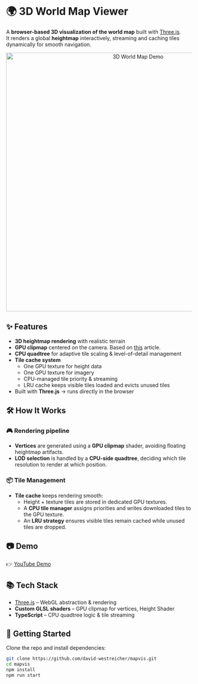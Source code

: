 # 🌍 3D World Map Viewer

A **browser-based 3D visualization of the world map** built with [Three.js](https://threejs.org/).  
It renders a global **heightmap** interactively, streaming and caching tiles dynamically for smooth navigation.  

<p align="center">
  <img src="docs/mapvis.gif" alt="3D World Map Demo" width="700"/>
</p>


## ✨ Features

- **3D heightmap rendering** with realistic terrain
- **GPU clipmap** centered on the camera. Based on [this](https://mikejsavage.co.uk/geometry-clipmaps/) article.
- **CPU quadtree** for adaptive tile scaling & level-of-detail management
- **Tile cache system**
  - One GPU texture for height data
  - One GPU texture for imagery
  - CPU-managed tile priority & streaming
  - LRU cache keeps visible tiles loaded and evicts unused tiles
- Built with **Three.js** → runs directly in the browser


## 🛠️ How It Works

### 🎮 Rendering pipeline
- **Vertices** are generated using a **GPU clipmap** shader, avoiding floating heightmap artifacts.  
- **LOD selection** is handled by a **CPU-side quadtree**, deciding which tile resolution to render at which position.  

### 📦 Tile Management
- **Tile cache** keeps rendering smooth:
  - Height + texture tiles are stored in dedicated GPU textures.
  - A **CPU tile manager** assigns priorities and writes downloaded tiles to the GPU texture.
  - An **LRU strategy** ensures visible tiles remain cached while unused tiles are dropped.


## 📷 Demo

👉 [YouTube Demo](https://www.youtube.com/watch?v=dSGRqYxa79E)  


## 📚 Tech Stack

- [Three.js](https://threejs.org/) – WebGL abstraction & rendering
- **Custom GLSL shaders** – GPU clipmap for vertices, Height Shader
- **TypeScript** – CPU quadtree logic & tile streaming


## 🚀 Getting Started

Clone the repo and install dependencies:

```bash
git clone https://github.com/david-westreicher/mapvis.git
cd mapvis
npm install
npm run start
```
